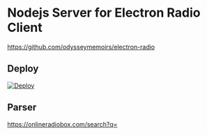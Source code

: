 # Nodejs Server for Electron Radio Client

https://github.com/odysseymemoirs/electron-radio

## Deploy

<a href="https://heroku.com/deploy?template=https://github.com/heroku/node-js-getting-started/tree/master">
  <img src="https://www.herokucdn.com/deploy/button.svg" alt="Deploy">
</a>

## Parser
https://onlineradiobox.com/search?q=




